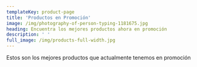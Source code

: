 ```yaml
---
templateKey: product-page
title: 'Productos en Promoción'
image: /img/photography-of-person-typing-1181675.jpg
heading: Encuentra los mejores productos ahora en promoción
description: ' '
full_image: /img/products-full-width.jpg
---
```

Estos son los mejores productos que actualmente tenemos en promoción

